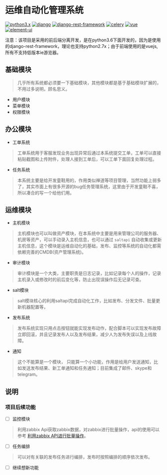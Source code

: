 # 运维自动化管理系统 #

[![python3.x](https://img.shields.io/badge/python-3.X-blue.svg)](https://www.python.org/)
[![django](https://img.shields.io/badge/django-1.11-blue.svg)](https://www.djangoproject.com/)
[![django-rest-framework](https://img.shields.io/badge/djangorestframework-3.6.3-blue.svg)](http://www.django-rest-framework.org/)
[![celery](https://img.shields.io/badge/celery-4.1.0-green.svg)](http://www.celeryproject.org/)
[![vue](https://img.shields.io/badge/vue-2.5.9-brightgreen.svg)](https://github.com/vuejs/vue)
[![element-ui](https://img.shields.io/badge/element--ui-2.0.7-brightgreen.svg)](https://github.com/ElemeFE/element)

注意：该项目是采用的前后端分离开发，是在python3.6下面开发的，因为是使用的django-rest-framework，理论也支持python2.7x；由于前端使用的是vuejs,所有不支持低版本ie游览器。

## 基础模块
> 几乎所有系统都必须要一下基础模块，其他模块都是基于基础模块扩展的，不用过多说明，顾名思义。

- 用户模块
- 菜单模块
- 权限模块

## 办公模块
- 工单系统
> 工单系统用于客服发现业务出现异常后通过本系统提交工单，工单可以直接粘贴截图和上传附件，处理人接到工单后，可以工单下面回复处理过程。

- 任务系统
> 本系统主要是给开发童鞋用的，作用类似禅道等项目管理，当然功能上弱多了，其实市面上有很多开源的bug任务管理系统，这里由于开发童鞋不喜，所以凑合的写一个给他们用。

## 运维模块
- 主机模块
> 主机模块也可以叫做资产模块，在本系统中主要是用来管理公司的服务器、机房等资产，可以手动录入主机信息，也可以通过 `saltapi` 自动收集或更新主机信息，这个模块是运维自动化的基础，发布、监控等系统的自动化都需依赖完善的CMDB(资产管理系统)。

- 审计模块
> 审计模块是一个大类，主要职责是日志记录，比如记录每个人的操作，记录主机录入或修改时的前后变化等，防止出现误操作后无记录可查。

- salt模块
> salt模块核心的利用saltapi完成自动化工作，比如发布、分发文件、批量更新机器配置等，

- 发布系统
> 发布系统实现只用点击按钮就能实现发布动作，配合脚本可以实现发布故障立即回滚，并且记录发布人以及发布结果，减少人为发布失误以及上线故障。

- 通知
> 这个不能算是一个模块， 只能算一个小功能，作用是给用户发送通知，比如发送发布结果、新工单通知和任务通知；目前集成了邮件、skype和telegram。

## 说明

### 项目后续功能

- [ ] 监控模块
> 利用zabbix Api获取zabbix数据，对zabbix进行批量操作，api的使用可以参考 [利用zabbix API进行批量操作](https://www.jianshu.com/p/e087cace8ddf)。

- [ ] 任务编排
> 可以对有关联的发布任务进行编排，发布时按照编排的顺序依次发布。

- [ ] 继续想新功能